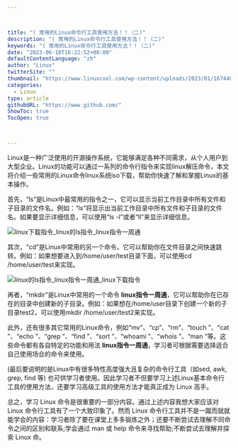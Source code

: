 ```yaml
---



title: "( 常用的Linux命令行工具使用方法！！（二)"
description: "( 常用的Linux命令行工具使用方法！！（二)"
keywords: "( 常用的Linux命令行工具使用方法！！（二)"
date: "2023-06-18T16:22:52+08:00"
defaultContentLanguage: "zh"
author: "Linux"
twitterSite: ""
thumbnail: "https://www.linuxcool.com/wp-content/uploads/2023/01/1674489670438_0.jpg"
categories:
  - Linux
type: article
githubURL: "https://www.github.com/"
ShowToc: true
TocOpen: true



---
```


Linux是一种广泛使用的开源操作系统，它能够满足各种不同需求，从个人用户到大型企业。Linux的功能可以通过一系列的命令行指令来实现linux解压命令，本文将介绍一些常用的Linux命令linux系统iso下载，帮助你快速了解和掌握Linux的基本操作。

首先，“ls”是Linux中最常用的指令之一，它可以显示当前工作目录中所有文件和子目录的文件名。例如：“ls”将显示出当前工作目录中所有文件和子目录的文件名。如果要显示详细信息，可以使用“ls -l”或者“ll”来显示详细信息。

![linux下载指令_linux的ls指令_linux指令一周通](https://www.linuxcool.com/wp-content/uploads/2023/01/1674489670438_0.jpg)

其次，“cd”是Linux中常用的另一个命令，它可以帮助你在文件目录之间快速跳转。例如：如果想要进入到/home/user/test目录下面，可以使用cd /home/user/test来实现。

![linux的ls指令_linux指令一周通_linux下载指令](https://www.linuxcool.com/wp-content/uploads/2023/01/1674489670438_1.png)

再者，“mkdir”是Linux中常用的一个命令 **linux指令一周通**，它可以帮助你在已存在的目录中创建新的子目录。例如：如果想在/home/user目录下创建一个新的子目录test2，可以使用mkdir /home/user/test2来实现。

此外，还有很多其它常用的Linux命令，例如“mv”、“cp”、“rm”、“touch ”、“cat ”、“echo ”、“grep ”、“find ”、“sort ”、“whoami ”、“whois ”、“man ”等。这些命令都有各自特定的功能和用法 **linux指令一周通**，学习者可根据需要选择适合自己使用场合的命令来使用。

(最后要说明的是Linux中有很多特性高度强大且复杂的命令行工具（如sed, awk, grep, find 等) 也可供学习者使用。因此学习者不但要学习上述Linux基本命令行工具的使用方法，还要学习高级工具的使用方法才能真正成为 Linux 高手。

总之，学习 Linux 命令是很重要的一部分内容。通过上述内容我想大家应该对 Linux 命令行工具有了一个大致印象了。然而 Linux 命令行工具并不是一蹴而就就能学会的内容：学习者除了要在课堂上多多锻炼之外；还要不断尝试去理解不同命令之间的区别和联系;学会通过 man 或 help 命令来寻找帮助;不断尝试去理解并探索 Linux 命。
